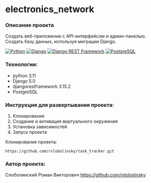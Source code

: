 # electronics_network

### Описание проекта

Создать веб-приложение с API-интерфейсом и админ-панелью.
Создать базу данных, используя миграции Django.

[![Python](https://img.shields.io/badge/-Python-464646?style=flat-square&logo=Python)](https://www.python.org/)
[![Django](https://img.shields.io/badge/-Django-464646?style=flat-square&logo=Django)](https://www.djangoproject.com/)
[![Django REST Framework](https://img.shields.io/badge/-Django%20REST%20Framework-464646?style=flat-square&logo=Django%20REST%20Framework)](https://www.django-rest-framework.org/)
[![PostgreSQL](https://img.shields.io/badge/-PostgreSQL-464646?style=flat-square&logo=PostgreSQL)](https://www.postgresql.org/)

### Технологии:
- python 3.11
- Django 5.0
- djangorestframework 3.15.2
- PostgreSQL


### Инструкция для развертывания проекта:

1. Клонирование
2. Создание и активация виртуального окружения
3. Установка зависимостей
4. Запуск проекта

Клонирование проекта:
```
https://github.com/rslobolinsky/task_tracker.git
```


### Автор проекта:
Слоболинский Роман Викторович
https://github.com/rslobolinsky